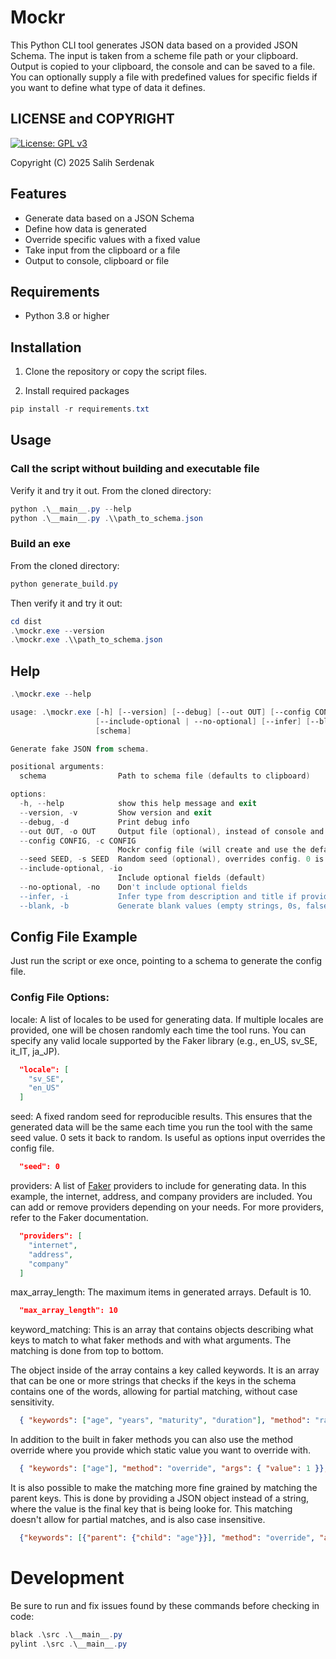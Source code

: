 <!-- Keywords: json schema, mockr, data generator, data faker, fake data, mock data, test data, synthetic data, offline, generator -->

# Mockr
This Python CLI tool generates JSON data based on a provided JSON Schema. The input is taken from a scheme file path or your clipboard. Output is copied to your clipboard, the console and can be saved to a file. You can optionally supply a file with predefined values for specific fields if you want to define what type of data it defines. 

## LICENSE and COPYRIGHT
[![License: GPL v3](https://img.shields.io/badge/License-GPLv3-blue.svg)](https://www.gnu.org/licenses/gpl-3.0)

Copyright (C) 2025 Salih Serdenak

## Features
- Generate data based on a JSON Schema
- Define how data is generated 
- Override specific values with a fixed value
- Take input from the clipboard or a file
- Output to console, clipboard or file

## Requirements
- Python 3.8 or higher

## Installation

1. Clone the repository or copy the script files.

2. Install required packages
```powershell
pip install -r requirements.txt
```
## Usage 
### Call the script without building and executable file
Verify it and try it out. From the cloned directory:
```powershell
python .\__main__.py --help
python .\__main__.py .\\path_to_schema.json
```

### Build an exe
From the cloned directory:
```powershell
python generate_build.py
```

Then verify it and try it out:
```powershell
cd dist
.\mockr.exe --version
.\mockr.exe .\\path_to_schema.json
```
## Help
```powershell
.\mockr.exe --help
```

```powershell
usage: .\mockr.exe [-h] [--version] [--debug] [--out OUT] [--config CONFIG] [--seed SEED]
                   [--include-optional | --no-optional] [--infer] [--blank]
                   [schema]

Generate fake JSON from schema.

positional arguments:
  schema                Path to schema file (defaults to clipboard)

options:
  -h, --help            show this help message and exit
  --version, -v         Show version and exit
  --debug, -d           Print debug info
  --out OUT, -o OUT     Output file (optional), instead of console and clipboard.
  --config CONFIG, -c CONFIG
                        Mockr config file (will create and use the default if no input given).
  --seed SEED, -s SEED  Random seed (optional), overrides config. 0 is random
  --include-optional, -io
                        Include optional fields (default)
  --no-optional, -no    Don't include optional fields
  --infer, -i           Infer type from description and title if provided
  --blank, -b           Generate blank values (empty strings, 0s, false, first enum, etc.)
```

## Config File Example
Just run the script or exe once, pointing to a schema to generate the config file.

### Config File Options:
locale: A list of locales to be used for generating data. If multiple locales are provided, one will be chosen randomly each time the tool runs. You can specify any valid locale supported by the Faker library (e.g., en_US, sv_SE, it_IT, ja_JP).

```json
  "locale": [
    "sv_SE", 
    "en_US"
  ]
```

seed: A fixed random seed for reproducible results. This ensures that the generated data will be the same each time you run the tool with the same seed value. 0 sets it back to random. Is useful as options input overrides the config file.

```json
  "seed": 0
```

providers: A list of [Faker](https://pypi.org/project/Faker) providers to include for generating data. In this example, the internet, address, and company providers are included. You can add or remove providers depending on your needs. For more providers, refer to the Faker documentation.

```json
  "providers": [
    "internet",
    "address",
    "company"
  ]
```

max_array_length: The maximum items in generated arrays. Default is 10.
```json
  "max_array_length": 10
```

keyword_matching: This is an array that contains objects describing what keys to match to what faker methods and with what arguments. The matching is done from top to bottom. 

The object inside of the array contains a key called keywords. It is an array that can be one or more strings that checks if the keys in the schema contains one of the words, allowing for partial matching, without case sensitivity. 

```json
  { "keywords": ["age", "years", "maturity", "duration"], "method": "random_int", "args": { "min": 0, "max": 100 }},
```

In addition to the built in faker methods you can also use the method override where you provide which static value you want to override with. 
```json
  { "keywords": ["age"], "method": "override", "args": { "value": 1 }},
```

It is also possible to make the matching more fine grained by matching the parent keys. This is done by providing a JSON object instead of a string, where the value is the final key that is being looke for. This matching doesn't allow for partial matches, and is also case insensitive.
```json
  {"keywords": [{"parent": {"child": "age"}}], "method": "override", "args": {"value": 1}},
```

# Development
Be sure to run and fix issues found by these commands before checking in code:
```powershell
black .\src .\__main__.py
pylint .\src .\__main__.py  
```